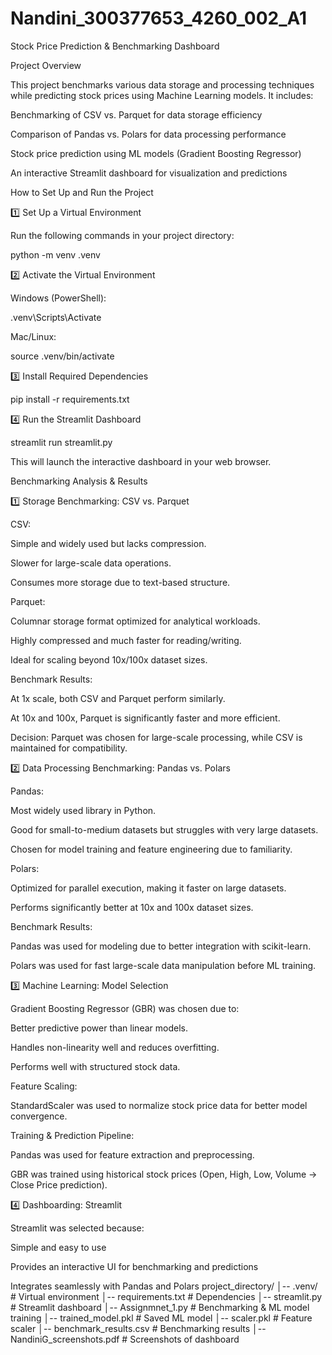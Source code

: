 # Nandini_300377653_4260_002_A1
 Stock Price Prediction & Benchmarking Dashboard

Project Overview

This project benchmarks various data storage and processing techniques while predicting stock prices using Machine Learning models. It includes:

Benchmarking of CSV vs. Parquet for data storage efficiency

Comparison of Pandas vs. Polars for data processing performance

Stock price prediction using ML models (Gradient Boosting Regressor)

An interactive Streamlit dashboard for visualization and predictions

 How to Set Up and Run the Project

1️⃣ Set Up a Virtual Environment

Run the following commands in your project directory:

python -m venv .venv

2️⃣ Activate the Virtual Environment

Windows (PowerShell):

.venv\Scripts\Activate

Mac/Linux:

source .venv/bin/activate

3️⃣ Install Required Dependencies

pip install -r requirements.txt

4️⃣ Run the Streamlit Dashboard

streamlit run streamlit.py

This will launch the interactive dashboard in your web browser.

 Benchmarking Analysis & Results

1️⃣ Storage Benchmarking: CSV vs. Parquet

CSV:

Simple and widely used but lacks compression.

Slower for large-scale data operations.

Consumes more storage due to text-based structure.

Parquet:

Columnar storage format optimized for analytical workloads.

Highly compressed and much faster for reading/writing.

Ideal for scaling beyond 10x/100x dataset sizes.

Benchmark Results:

At 1x scale, both CSV and Parquet perform similarly.

At 10x and 100x, Parquet is significantly faster and more efficient.

Decision: Parquet was chosen for large-scale processing, while CSV is maintained for compatibility.

2️⃣ Data Processing Benchmarking: Pandas vs. Polars

Pandas:

Most widely used library in Python.

Good for small-to-medium datasets but struggles with very large datasets.

Chosen for model training and feature engineering due to familiarity.

Polars:

Optimized for parallel execution, making it faster on large datasets.

Performs significantly better at 10x and 100x dataset sizes.

Benchmark Results:

Pandas was used for modeling due to better integration with scikit-learn.

Polars was used for fast large-scale data manipulation before ML training.

3️⃣ Machine Learning: Model Selection

Gradient Boosting Regressor (GBR) was chosen due to:

Better predictive power than linear models.

Handles non-linearity well and reduces overfitting.

Performs well with structured stock data.

Feature Scaling:

StandardScaler was used to normalize stock price data for better model convergence.

Training & Prediction Pipeline:

Pandas was used for feature extraction and preprocessing.

GBR was trained using historical stock prices (Open, High, Low, Volume → Close Price prediction).

4️⃣ Dashboarding: Streamlit

Streamlit was selected because:

Simple and easy to use

Provides an interactive UI for benchmarking and predictions

Integrates seamlessly with Pandas and Polars
 project_directory/
│-- .venv/                 # Virtual environment
│-- requirements.txt       # Dependencies
│-- streamlit.py           # Streamlit dashboard
│-- Assignmnet_1.py        # Benchmarking & ML model training
│-- trained_model.pkl      # Saved ML model
│-- scaler.pkl             # Feature scaler
│-- benchmark_results.csv  # Benchmarking results
│-- NandiniG_screenshots.pdf  # Screenshots of dashboard

